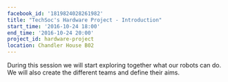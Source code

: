 ```yaml
---
facebook_id: '1819824028261982'
title: "TechSoc's Hardware Project - Introduction"
start_time: '2016-10-24 18:00'
end_time: '2016-10-24 20:00'
project_id: hardware-project
location: Chandler House B02
---
```


During this session we will start exploring together what our robots can do.  
We will also create the different teams and define their aims.